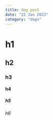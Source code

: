 ```yaml
---
title: dog post
date: "22 Jan 2023"
category: "dogs"
---
```


# h1

## h2

### h3

#### h4

##### h5

###### h6